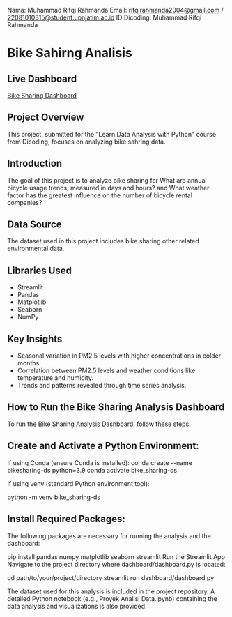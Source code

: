 Nama: Muhammad Rifqi Rahmanda
Email: rifqirahmanda2004@gmail.com / 22081010315@student.upnjatim.ac.id
ID Dicoding: Muhammad Rifqi Rahmanda

# Bike Sahirng Analisis

## Live Dashboard
[Bike Sharing Dashboard](https://bikesharing-3tlvn2citvhvljt587rjvb.streamlit.app/)

## Project Overview
This project, submitted for the "Learn Data Analysis with Python" course from Dicoding, focuses on analyzing bike sahring data.
## Introduction
The goal of this project is to analyze bike sharing for What are annual bicycle usage trends, measured in days and hours? and What weather factor has the greatest influence on the number of bicycle rental companies?

## Data Source
The dataset used in this project includes bike sharing other related environmental data.

## Libraries Used
- Streamlit
- Pandas
- Matplotlib
- Seaborn
- NumPy

## Key Insights
- Seasonal variation in PM2.5 levels with higher concentrations in colder months.
- Correlation between PM2.5 levels and weather conditions like temperature and humidity.
- Trends and patterns revealed through time series analysis.

## How to Run the Bike Sharing Analysis Dashboard
To run the Bike Sharing Analysis Dashboard, follow these steps:

## Create and Activate a Python Environment:
If using Conda (ensure Conda is installed):
 conda create --name bikesharing-ds python=3.9
 conda activate bike_sharing-ds

If using venv (standard Python environment tool):

 python -m venv bike_sharing-ds

## Install Required Packages:
The following packages are necessary for running the analysis and the dashboard:

pip install pandas numpy matplotlib seaborn streamlit
Run the Streamlit App
Navigate to the project directory where dashboard/dashboard.py is located:

cd path/to/your/project/directory
streamlit run dashboard/dashboard.py

The dataset used for this analysis is included in the project repository. A detailed Python notebook (e.g., Proyek Analisi Data.ipynb) containing the data analysis and visualizations is also provided.